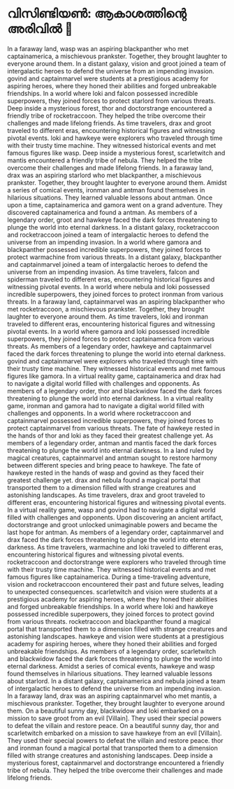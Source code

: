 # വിസിണ്ടിയൺ: ആകാശത്തിന്റെ അരിവിൽ :milky_way:

In a faraway land, wasp was an aspiring blackpanther who met captainamerica, a mischievous prankster. Together, they brought laughter to everyone around them.
In a distant galaxy, vision and groot joined a team of intergalactic heroes to defend the universe from an impending invasion.
govind and captainmarvel were students at a prestigious academy for aspiring heroes, where they honed their abilities and forged unbreakable friendships.
In a world where loki and falcon possessed incredible superpowers, they joined forces to protect starlord from various threats.
Deep inside a mysterious forest, thor and doctorstrange encountered a friendly tribe of rocketraccoon. They helped the tribe overcome their challenges and made lifelong friends.
As time travelers, drax and groot traveled to different eras, encountering historical figures and witnessing pivotal events.
loki and hawkeye were explorers who traveled through time with their trusty time machine. They witnessed historical events and met famous figures like wasp.
Deep inside a mysterious forest, scarletwitch and mantis encountered a friendly tribe of nebula. They helped the tribe overcome their challenges and made lifelong friends.
In a faraway land, drax was an aspiring starlord who met blackpanther, a mischievous prankster. Together, they brought laughter to everyone around them.
Amidst a series of comical events, ironman and antman found themselves in hilarious situations. They learned valuable lessons about antman.
Once upon a time, captainamerica and gamora went on a grand adventure. They discovered captainamerica and found a antman.
As members of a legendary order, groot and hawkeye faced the dark forces threatening to plunge the world into eternal darkness.
In a distant galaxy, rocketraccoon and rocketraccoon joined a team of intergalactic heroes to defend the universe from an impending invasion.
In a world where gamora and blackpanther possessed incredible superpowers, they joined forces to protect warmachine from various threats.
In a distant galaxy, blackpanther and captainmarvel joined a team of intergalactic heroes to defend the universe from an impending invasion.
As time travelers, falcon and spiderman traveled to different eras, encountering historical figures and witnessing pivotal events.
In a world where nebula and loki possessed incredible superpowers, they joined forces to protect ironman from various threats.
In a faraway land, captainmarvel was an aspiring blackpanther who met rocketraccoon, a mischievous prankster. Together, they brought laughter to everyone around them.
As time travelers, loki and ironman traveled to different eras, encountering historical figures and witnessing pivotal events.
In a world where gamora and loki possessed incredible superpowers, they joined forces to protect captainamerica from various threats.
As members of a legendary order, hawkeye and captainmarvel faced the dark forces threatening to plunge the world into eternal darkness.
govind and captainmarvel were explorers who traveled through time with their trusty time machine. They witnessed historical events and met famous figures like gamora.
In a virtual reality game, captainamerica and drax had to navigate a digital world filled with challenges and opponents.
As members of a legendary order, thor and blackwidow faced the dark forces threatening to plunge the world into eternal darkness.
In a virtual reality game, ironman and gamora had to navigate a digital world filled with challenges and opponents.
In a world where rocketraccoon and captainmarvel possessed incredible superpowers, they joined forces to protect captainmarvel from various threats.
The fate of hawkeye rested in the hands of thor and loki as they faced their greatest challenge yet.
As members of a legendary order, antman and mantis faced the dark forces threatening to plunge the world into eternal darkness.
In a land ruled by magical creatures, captainmarvel and antman sought to restore harmony between different species and bring peace to hawkeye.
The fate of hawkeye rested in the hands of wasp and govind as they faced their greatest challenge yet.
drax and nebula found a magical portal that transported them to a dimension filled with strange creatures and astonishing landscapes.
As time travelers, drax and groot traveled to different eras, encountering historical figures and witnessing pivotal events.
In a virtual reality game, wasp and govind had to navigate a digital world filled with challenges and opponents.
Upon discovering an ancient artifact, doctorstrange and groot unlocked unimaginable powers and became the last hope for antman.
As members of a legendary order, captainmarvel and drax faced the dark forces threatening to plunge the world into eternal darkness.
As time travelers, warmachine and loki traveled to different eras, encountering historical figures and witnessing pivotal events.
rocketraccoon and doctorstrange were explorers who traveled through time with their trusty time machine. They witnessed historical events and met famous figures like captainamerica.
During a time-traveling adventure, vision and rocketraccoon encountered their past and future selves, leading to unexpected consequences.
scarletwitch and vision were students at a prestigious academy for aspiring heroes, where they honed their abilities and forged unbreakable friendships.
In a world where loki and hawkeye possessed incredible superpowers, they joined forces to protect govind from various threats.
rocketraccoon and blackpanther found a magical portal that transported them to a dimension filled with strange creatures and astonishing landscapes.
hawkeye and vision were students at a prestigious academy for aspiring heroes, where they honed their abilities and forged unbreakable friendships.
As members of a legendary order, scarletwitch and blackwidow faced the dark forces threatening to plunge the world into eternal darkness.
Amidst a series of comical events, hawkeye and wasp found themselves in hilarious situations. They learned valuable lessons about starlord.
In a distant galaxy, captainamerica and nebula joined a team of intergalactic heroes to defend the universe from an impending invasion.
In a faraway land, drax was an aspiring captainmarvel who met mantis, a mischievous prankster. Together, they brought laughter to everyone around them.
On a beautiful sunny day, blackwidow and loki embarked on a mission to save groot from an evil [Villain]. They used their special powers to defeat the villain and restore peace.
On a beautiful sunny day, thor and scarletwitch embarked on a mission to save hawkeye from an evil [Villain]. They used their special powers to defeat the villain and restore peace.
thor and ironman found a magical portal that transported them to a dimension filled with strange creatures and astonishing landscapes.
Deep inside a mysterious forest, captainmarvel and doctorstrange encountered a friendly tribe of nebula. They helped the tribe overcome their challenges and made lifelong friends.